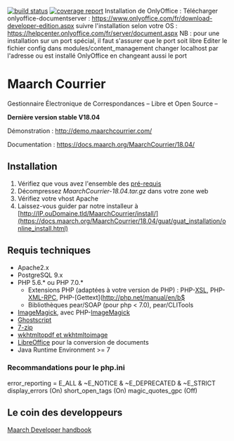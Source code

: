 [![build status](https://labs.maarch.org/maarch/MaarchCourrier/badges/develop/build.svg)](https://labs.maarch.org/maarch/MaarchCourrier/commits/develop)
[![coverage report](https://labs.maarch.org/maarch/MaarchCourrier/badges/develop/coverage.svg)](https://labs.maarch.org/maarch/MaarchCourrier/commits/develop)
Installation de OnlyOffice :
Télécharger onlyoffice-documentserver : https://www.onlyoffice.com/fr/download-developer-edition.aspx
suivre l'installation selon votre OS : https://helpcenter.onlyoffice.com/fr/server/document.aspx
NB : pour une installation sur un port spécial, il faut s'assurer  que le port soit libre
Editer le fichier config  dans modules/content_management
changer localhost par l'adresse ou est installé OnlyOffice en changeant aussi le port

# Maarch Courrier
Gestionnaire Électronique de Correspondances – Libre et Open Source –

**Dernière version stable V18.04**

Démonstration : http://demo.maarchcourrier.com/

<!-- Build : https://sourceforge.net/projects/maarch/files/Maarch%20Courrier/MaarchCourrier-17.06.tar.gz -->

<!-- VM : https://sourceforge.net/projects/maarch/files/Maarch%20Courrier/VMs/Maarch%20Courrier%2017.06%20Prod.ova -->

Documentation : https://docs.maarch.org/MaarchCourrier/18.04/


## Installation
1. Vérifiez que vous avez l'ensemble des [pré-requis](https://docs.maarch.org/MaarchCourrier/18.04/guat/guat_prerequisites/prerequisites.html)
2. Décompressez *MaarchCourrier-18.04.tar.gz* dans votre zone web
3. Vérifiez votre vhost Apache
4. Laissez-vous guider par notre installeur à [http://IP.ouDomaine.tld/MaarchCourrier/install/](https://docs.maarch.org/MaarchCourrier/18.04/guat/guat_installation/online_install.html)


## Requis techniques

* Apache2.x
* PostgreSQL 9.x
* PHP 5.6.* ou PHP 7.0.*
   * Extensions PHP (adaptées à votre version de PHP) : PHP-[XSL](http://php.net/manual/en/book.xsl.php), PHP-[XML-RPC](http://php.net/manual/en/book.xmlrpc.php), PHP-[Gettext](http://php.net/manual/en/b$
   * Bibliothèques pear/SOAP (pour php < 7.0), pear/CLITools
* [ImageMagick](http://imagemagick.org/), avec PHP-[ImageMagick](http://php.net/manual/en/book.imagick.php)
* [Ghostscript](https://www.ghostscript.com/)
* [7-zip](http://www.7-zip.org/)
* [wkhtmltopdf et wkhtmltoimage](http://wkhtmltopdf.org/downloads.html)
* [LibreOffice](http://libreoffice.org/) pour la conversion de documents
* Java Runtime Environment >= 7


###  Recommandations pour le php.ini

error_reporting = E_ALL & ~E_NOTICE & ~E_DEPRECATED & ~E_STRICT
display_errors (On)
short_open_tags (On)
magic_quotes_gpc (Off)


## Le coin des developpeurs
[Maarch Developer handbook](https://labs.maarch.org/maarch/MaarchCourrier/blob/master/CONTRIBUTING.md)


